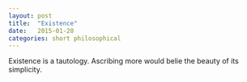 ```yaml
---
layout: post
title:  "Existence"
date:   2015-01-20
categories: short philosophical
---
```


Existence is a tautology. Ascribing more would belie the beauty of its simplicity.